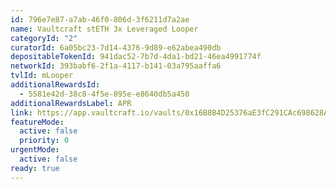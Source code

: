```yaml
---
id: 796e7e87-a7ab-46f0-806d-3f6211d7a2ae
name: Vaultcraft stETH 3x Leveraged Looper
categoryId: "2"
curatorId: 6a05bc23-7d14-4376-9d89-e62abea490db
depositableTokenId: 941dac52-7b7d-4da1-bd21-46ea4991774f
networkId: 393babf6-2f1a-4117-b141-03a795aaffa6
tvlId: mLooper
additionalRewardsId:
  - 5581e42d-38c8-4f5e-895e-e8640db5a450
additionalRewardsLabel: APR
link: https://app.vaultcraft.io/vaults/0x16B8B4D25376aE3fC291CAc698628A1CCca622F0?chainId=42161
featureMode:
  active: false
  priority: 0
urgentMode:
  active: false
ready: true
---
```

